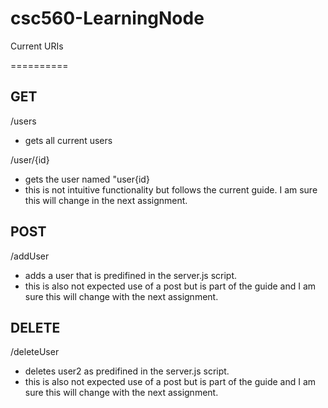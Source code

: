 # csc560-LearningNode
Current URIs

==========

GET
---
/users
- gets all current users

/user/{id}
- gets the user named "user{id}
- this is not intuitive functionality but follows the current guide. I am sure this will change in the next assignment.

POST
----
/addUser
- adds a user that is predifined in the server.js script.
- this is also not expected use of a post but is part of the guide and I am sure this will change with the next assignment.

DELETE
------
/deleteUser
- deletes user2 as predifined in the server.js script.
- this is also not expected use of a post but is part of the guide and I am sure this will change with the next assignment.
